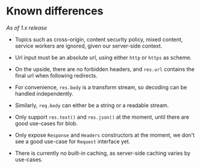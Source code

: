 
Known differences
=================

*As of 1.x release*

- Topics such as cross-origin, content security policy, mixed content, service workers are ignored, given our server-side context.

- Url input must be an absolute url, using either `http` or `https` as scheme.

- On the upside, there are no forbidden headers, and `res.url` contains the final url when following redirects.

- For convenience, `res.body` is a transform stream, so decoding can be handled independently.

- Similarly, `req.body` can either be a string or a readable stream.

- Only support `res.text()` and `res.json()` at the moment, until there are good use-cases for blob.

- Only expose `Response` and `Headers` constructors at the moment, we don't see a good use-case for `Request` interface yet.

- There is currently no built-in caching, as server-side caching varies by use-cases.
